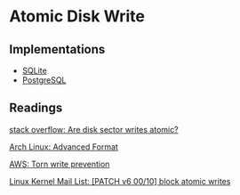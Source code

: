 Atomic Disk Write
====

Implementations
----

* [SQLite](https://www.sqlite.org/atomiccommit.html)
* [PostgreSQL](https://wiki.postgresql.org/wiki/Full_page_writes)

Readings
----

[stack overflow: Are disk sector writes atomic?](https://stackoverflow.com/a/61832882/1491175)

[Arch Linux: Advanced Format](https://wiki.archlinux.org/title/Advanced_Format)

[AWS: Torn write prevention](https://docs.aws.amazon.com/AWSEC2/latest/UserGuide/storage-twp.html)

[Linux Kernel Mail List: [PATCH v6 00/10] block atomic writes](https://lkml.org/lkml/2024/3/26/746)